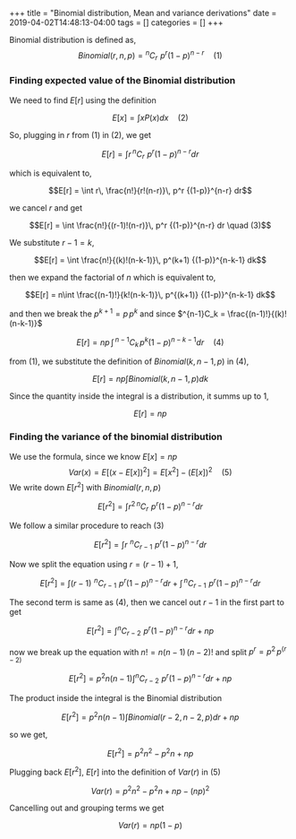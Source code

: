 +++
title = "Binomial distribution, Mean and variance derivations"
date = 2019-04-02T14:48:13-04:00
tags = []
categories = []
+++

Binomial distribution is defined as,
$$Binomial(r,n,p) = {}^{n}C_{r}\,\, p^r {(1-p)}^{n-r}\quad (1)$$

### Finding expected value of the Binomial distribution

We need to find $E[r]$ using the definition

$$E[x] = \int x P(x)dx\quad (2)$$

So, plugging in $r$ from $(1)$ in $(2)$, we get

$$E[r] = \int r\, ^{n}C_r\,\, p^r {(1-p)}^{n-r} dr$$

which is equivalent to,

$$E[r] = \int r\, \frac{n!}{r!(n-r)}\, p^r {(1-p)}^{n-r} dr$$

we cancel $r$ and get

$$E[r] = \int \frac{n!}{(r-1)!(n-r)}\, p^r {(1-p)}^{n-r} dr \quad (3)$$

We substitute $r-1=k$,

$$E[r] = \int \frac{n!}{(k)!(n-k-1)}\, p^(k+1) {(1-p)}^{n-k-1} dk$$

then we expand the factorial of $n$ which is equivalent to,

$$E[r] = n\int \frac{(n-1)!}{k!(n-k-1)}\, p^{(k+1)} {(1-p)}^{n-k-1} dk$$

and then we break the $p^{k+1} = p\, p^k$ and since $^{n-1}C_k = \frac{(n-1)!}{(k)!(n-k-1)}$

$$E[r] = np\,\int \,^{n-1}C_k\, p^{k}{(1-p)}^{n-k-1}dr \quad (4)$$

from $(1)$, we substitute the definition of $Binomial(k,n-1,p)$ in $(4)$,

$$E[r] = np \int Binomial(k,n-1,p) dk $$

Since the quantity inside the integral is a distribution, it summs up to 1,

$$E[r] = np$$

### Finding the variance of the binomial distribution

We use the formula, since we know $E[x] = np$
$$Var(x) = E[(x - E[x])^2] = E[x^2] - (E[x])^2 \quad (5)$$
We write down $E[r^2]$ with $Binomial(r,n,p)$

$$
E[r^2] = \int r^2\, ^{n}C_r\,\, p^r {(1-p)}^{n-r} dr
$$

We follow a similar procedure to reach $(3)$

$$
E[r^2] = \int r\,\, ^{n}C_{r-1}\,\, p^r {(1-p)}^{n-r} dr
$$

Now we split the equation using $r = (r-1) + 1$,

$$
E[r^2] = \int (r-1)\,\, ^{n}C_{r-1}\,\, p^r {(1-p)}^{n-r} dr + \int \,^{n}C_{r-1}\,\, p^r {(1-p)}^{n-r} dr
$$

The second term is same as $(4)$, then we cancel out $r-1$ in the first part to get

$$
E[r^2] = \int ^{n}C_{r-2}\,\, p^r {(1-p)}^{n-r} dr + np
$$

now we break up the equation with $n! = n(n-1)\, (n-2)!$ and split $p^r = p^2\, p^(r-2)$

$$
E[r^2] = p^2 n(n-1)\int ^{n}C_{r-2}\,\, p^r {(1-p)}^{n-r} dr + np
$$

The product inside the integral is the Binomial distribution

$$
E[r^2] = p^2 n(n-1)\int Binomial(r-2,n-2,p) dr + np
$$

so we get,

$$
E[r^2] = p^2 n^2 - p^2 n  + np
$$

Plugging back $E[r^2]$, $E[r]$ into the definition of $Var(r)$ in $(5)$

$$
Var(r) = p^2 n^2 - p^2 n  + np - (np)^2
$$

Cancelling out and grouping terms we get

$$
Var(r) = np(1-p)
$$
